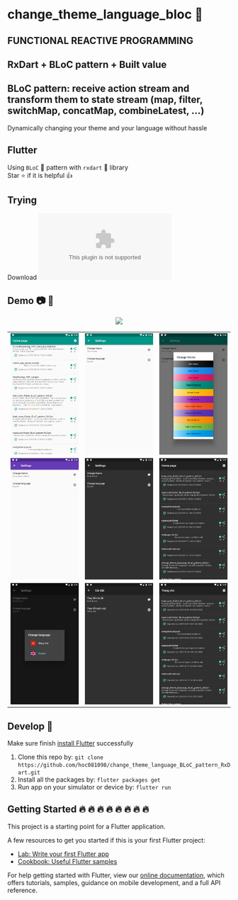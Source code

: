 # change_theme_language_bloc :iphone:
## FUNCTIONAL REACTIVE PROGRAMMING
## RxDart + BLoC pattern + Built value
## BLoC pattern: receive action stream and transform them to state stream (map, filter, switchMap, concatMap, combineLatest, ...)

Dynamically changing your theme and your language without hassle 

## Flutter

Using `BLoC` :clap: pattern with `rxdart` :muscle: library <br/>
Star :star: if it is helpful :thumbsup:

## Trying

Download ![APK](build/app/outputs/apk/release/app-release.apk)

## Demo :camera: :art:

<p align="center"> 
<img src="screenshots/demo.gif" width="240px">
</p>

|  |  |   |
| :---:                              | :---:                             | :---:                              |
| ![](screenshots/Screenshot_(1).png)  | ![](screenshots/Screenshot_(2).png) | ![](screenshots/Screenshot_(3).png)  |
| ![](screenshots/Screenshot_(4).png)  | ![](screenshots/Screenshot_(5).png) | ![](screenshots/Screenshot_(6).png)  |
| ![](screenshots/Screenshot_(7).png)  | ![](screenshots/Screenshot_(8).png) | ![](screenshots/Screenshot_(9).png)  |

## Develop 👏

Make sure finish [install Flutter](https://flutter.io/get-started/install/) successfully

1. Clone this repo by: `git clone https://github.com/hoc081098/change_theme_language_BLoC_pattern_RxDart.git`
2. Install all the packages by: `flutter packages get`
3. Run app on your simulator or device by: `flutter run`

## Getting Started :fire: :fire: :fire: :fire: :fire: :fire: :fire: :fire: 

This project is a starting point for a Flutter application.

A few resources to get you started if this is your first Flutter project:

- [Lab: Write your first Flutter app](https://flutter.io/docs/get-started/codelab)
- [Cookbook: Useful Flutter samples](https://flutter.io/docs/cookbook)

For help getting started with Flutter, view our 
[online documentation](https://flutter.io/docs), which offers tutorials, 
samples, guidance on mobile development, and a full API reference.

